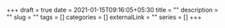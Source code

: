 +++ 
draft = true
date = 2021-01-15T09:16:05+05:30
title = ""
description = ""
slug = "" 
tags = []
categories = []
externalLink = ""
series = []
+++
